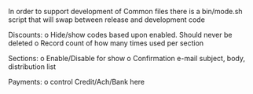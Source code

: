 In order to support development of Common files there is a bin/mode.sh script that will swap between release and development code

Discounts:
    o Hide/show codes based upon enabled. Should never be deleted
    o Record count of how many times used per section

Sections:
    o Enable/Disable for show
    o Confirmation e-mail subject, body, distribution list

Payments:
    o control Credit/Ach/Bank here